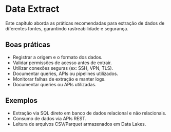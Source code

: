 # Data Extract

Este capítulo aborda as práticas recomendadas para extração de dados de diferentes fontes, garantindo rastreabilidade e segurança.

## Boas práticas
- Registrar a origem e o formato dos dados.
- Validar permissões de acesso antes de extrair.
- Utilizar conexões seguras (ex: SSH, VPN, TLS).
- Documentar queries, APIs ou pipelines utilizados.
- Monitorar falhas de extração e manter logs.
- Documentar queries ou APIs utilizadas.


## Exemplos
- Extração via SQL direto em banco de dados relacional e não relacionais.
- Consumo de dados via APIs REST.
- Leitura de arquivos CSV/Parquet armazenados em Data Lakes.